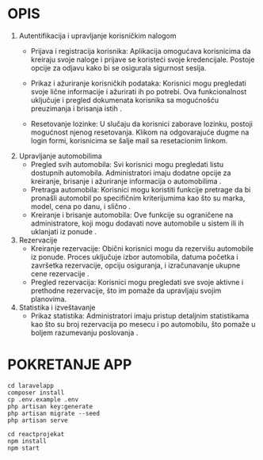 # OPIS
 1. Autentifikacija i upravljanje korisničkim nalogom
    *	Prijava i registracija korisnika: Aplikacija omogućava korisnicima da kreiraju svoje naloge i prijave se koristeći svoje kredencijale. Postoje opcije za odjavu kako bi se osigurala sigurnost sesija.
    
    * Prikaz i ažuriranje korisničkih podataka: Korisnici mogu pregledati svoje lične informacije i ažurirati ih po potrebi. Ova funkcionalnost uključuje i pregled dokumenata korisnika sa mogućnošću preuzimanja i brisanja istih .
     * Resetovanje lozinke: U slučaju da korisnici zaborave lozinku, postoji mogućnost njenog resetovanja. Klikom na odgovarajuće dugme na login formi, korisnicima se šalje mail sa resetacionim linkom. 
2. Upravljanje automobilima
    *	Pregled svih automobila: Svi korisnici mogu pregledati listu dostupnih automobila. Administratori imaju dodatne opcije za kreiranje, brisanje i ažuriranje informacija o automobilima .
    *	Pretraga automobila: Korisnici mogu koristiti funkcije pretrage da bi pronašli automobil po specifičnim kriterijumima kao što su marka, model, cena po danu, i slično .
    *	Kreiranje i brisanje automobila: Ove funkcije su ograničene na administratore, koji mogu dodavati nove automobile u sistem ili ih uklanjati iz ponude .
3. Rezervacije
    *	Kreiranje rezervacije: Obični korisnici mogu da rezervišu automobile iz ponude. Proces uključuje izbor automobila, datuma početka i završetka rezervacije, opciju osiguranja, i izračunavanje ukupne cene rezervacije .
    *	Pregled rezervacija: Korisnici mogu pregledati sve svoje aktivne i prethodne rezervacije, što im pomaže da upravljaju svojim planovima.
4. Statistika i izveštavanje
    *	Prikaz statistika: Administratori imaju pristup detaljnim statistikama kao što su broj rezervacija po mesecu i po automobilu, što pomaže u boljem razumevanju poslovanja .

# POKRETANJE APP

    cd laravelapp
    composer install
    cp .env.example .env
    php artisan key:generate
    php artisan migrate --seed
    php artisan serve

    cd reactprojekat
    npm install
    npm start

    




    
    


